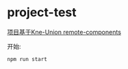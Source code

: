 # project-test



[项目基于Kne-Union remote-components](https://www.kne-union.top/#/components)

开始:

```shell
npm run start
```
